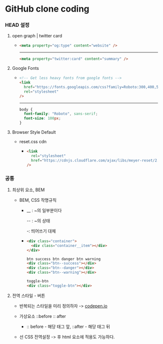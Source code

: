 # GitHub clone coding

### HEAD 설정

1. open graph | twitter card

   - ```html
     <meta property="og:type" content="website" />
     ```

     ***

     ```html
     <meta property="twitter:card" content="summary" />
     ```

2) Google Fonts

   - ```html
     <!-- Get less heavy fonts from google fonts -->
     <link
       href="https://fonts.googleapis.com/css?family=Roboto:300,400,500&display=swap"
       rel="stylesheet"
     />
     ```

     ***

     ```css
     body {
       font-family: "Roboto", sans-serif;
       font-size: 100px;
     }
     ```

3. Browser Style Default

   - reset.css cdn

     - ```html
       <link
         rel="stylesheet"
         href="https://cdnjs.cloudflare.com/ajax/libs/meyer-reset/2.0/reset.css"
       />
       ```

### 공통

1. 최상위 요소, BEM

   - BEM, CSS 작명규칙

     - \_\_ : ~의 일부분이다

       -- : ~의 상태

       -: 띄어쓰기 대체

     - ```html
       <div class="container">
         <div class="container__item"></div>
       </div>

       btn success btn danger btn warning
       <div class="btn--success"></div>
       <div class="btn--danger"></div>
       <div class="btn--warning"></div>

       toggle-btn
       <div class="toggle-btn"></div>
       ```

2) 전역 스타일 - 버튼

   - 반복되는 스타일을 미리 정의하자 -> [codepen.io](https://codepen.io)

   - 가상요소 ::before :: after
     - :: before - 해당 태그 앞, ::after - 해당 태그 뒤
   - 선 CSS 전역설정 -> 후 html 요소에 적용도 가능하다.
